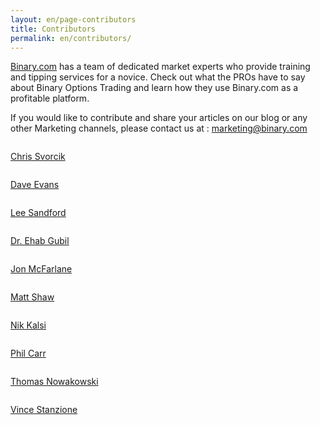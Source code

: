 ```yaml
---
layout: en/page-contributors
title: Contributors
permalink: en/contributors/
---
```

<p><a href="">Binary.com</a> has a team of dedicated market experts who provide training and tipping services for a novice. Check out what the PROs have to say about Binary Options Trading and learn how they use Binary.com as a profitable platform. </p>
<p>If you would like to contribute and share your articles on our blog or any other Marketing channels, please contact us at : <a href="">marketing@binary.com</a>
</p>
<div class="grd-grid-4 grd-grid-mobile-6 grd-grid-phablet-6">
   <div class="content-box-3">
	   	<div class="relative">
	   		<a href="chris-svorcik/">
		       	<img src="/images/speaker/chris.jpeg" alt="">
		       	<div class="content-box-3-header"><p>Chris Svorcik</p></div>
		     </a>
		</div>
	</div>
</div>
<div class="grd-grid-4 grd-grid-mobile-6 grd-grid-phablet-6">
   <div class="content-box-3">
	   	<div class="relative">
	   		<a href="dave-evans/">
		       	<img src="/images/speaker/dave.gif" alt="">
		       	<div class="content-box-3-header"><p>Dave Evans</p></div>
		     </a>
		</div>
	</div>
</div>
<div class="grd-grid-4 grd-grid-mobile-6 grd-grid-phablet-6">
   <div class="content-box-3">
	   	<div class="relative">
	   		<a href="lee-sandford/">
		       	<img src="/images/speaker/lee.png" alt="">
		       	<div class="content-box-3-header"><p>Lee Sandford</p></div>
		     </a>
		</div>
	</div>
</div>
<div class="grd-grid-4 grd-grid-mobile-6 grd-grid-phablet-6">
   <div class="content-box-3">
	   	<div class="relative">
	   		<a href="#">
		       	<img src="/images/speaker/ehab.jpg" alt="">
		       	<div class="content-box-3-header"><p>Dr. Ehab Gubil</p></div>
		     </a>
		</div>
	</div>
</div>
<div class="grd-grid-4 grd-grid-mobile-6 grd-grid-phablet-6">
   <div class="content-box-3">
	   	<div class="relative">
	   		<a href="#">
		       	<img src="/images/speaker/jon.jpg" alt="">
		       	<div class="content-box-3-header"><p>Jon McFarlane</p></div>
		     </a>
		</div>
	</div>
</div>
<div class="grd-grid-4 grd-grid-mobile-6 grd-grid-phablet-6">
   <div class="content-box-3">
	   	<div class="relative">
	   		<a href="#">
		       	<img src="/images/speaker/matt.png" alt="">
		       	<div class="content-box-3-header"><p>Matt Shaw</p></div>
		     </a>
		</div>
	</div>
</div>
<div class="grd-grid-4 grd-grid-mobile-6 grd-grid-phablet-6">
   <div class="content-box-3">
	   	<div class="relative">
	   		<a href="#">
		       	<img src="/images/speaker/nik.jpg" alt="">
		       	<div class="content-box-3-header"><p>Nik Kalsi</p></div>
		     </a>
		</div>
	</div>
</div>
<div class="grd-grid-4 grd-grid-mobile-6 grd-grid-phablet-6">
   <div class="content-box-3">
	   	<div class="relative">
	   		<a href="#">
		       	<img src="/images/speaker/phil.jpg" alt="">
		       	<div class="content-box-3-header"><p>Phil Carr</p></div>
		     </a>
		</div>
	</div>
</div>
<div class="grd-grid-4 grd-grid-mobile-6 grd-grid-phablet-6">
   <div class="content-box-3">
	   	<div class="relative">
	   		<a href="#">
		       	<img src="/images/speaker/thomas.jpg" alt="">
		       	<div class="content-box-3-header"><p>Thomas Nowakowski</p></div>
		     </a>
		</div>
	</div>
</div>
<div class="grd-grid-4 grd-grid-mobile-6 grd-grid-phablet-6">
   <div class="content-box-3">
	   	<div class="relative">
	   		<a href="#">
		       	<img src="/images/speaker/vince.jpg" alt="">
		       	<div class="content-box-3-header"><p>Vince Stanzione</p></div>
		     </a>
		</div>
	</div>
</div>

